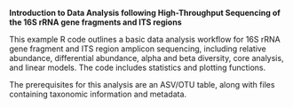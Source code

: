 **Introduction to Data Analysis following High-Throughput Sequencing of the 16S rRNA gene fragments and ITS regions**

This example R code outlines a basic data analysis workflow for 16S rRNA gene fragment and ITS region amplicon sequencing, including relative abundance, 
differential abundance, alpha and beta diversity, core analysis, and linear models. The code includes statistics and plotting functions. 

The prerequisites for this analysis are an ASV/OTU table, along with files containing taxonomic information and metadata.
